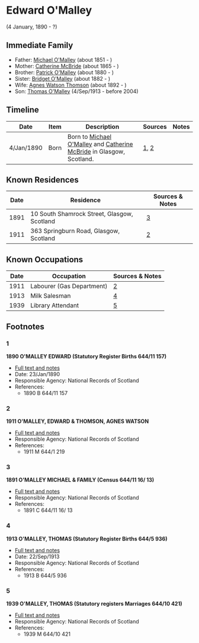 ﻿---
layout: person
subject_key: i76741424
permalink: /people/i76741424
---

# Edward O'Malley
(4 January, 1890 - ?)

## Immediate Family

* Father: [Michael O'Malley](./@34933754@-michael-o'malley-b1851-d.md) (about 1851 - )
* Mother: [Catherine McBride](./@24941331@-catherine-mcbride-b1865-d.md) (about 1865 - )
* Brother: [Patrick O'Malley](./@39412375@-patrick-o'malley-b1880-d.md) (about 1880 - )
* Sister: [Bridget O'Malley](./@26923306@-bridget-o'malley-b1882-d.md) (about 1882 - )
* Wife: [Agnes Watson Thomson](./@96590245@-agnes-watson-thomson-b1892-d.md) (about 1892 - )
* Son: [Thomas O'Malley](./@12568152@-thomas-o'malley-b1913-9-4-d2004.md) (4/Sep/1913 - before 2004)

## Timeline

Date | Item | Description | Sources | Notes
---|---|---|---|---
4/Jan/1890 | Born | Born to [Michael O'Malley](./@34933754@-michael-o'malley-b1851-d.md) and [Catherine McBride](./@24941331@-catherine-mcbride-b1865-d.md) in Glasgow, Scotland. | [1](#1), [2](#2) | 

## Known Residences

Date | Residence | Sources & Notes
---|---|---
1891 | 10 South Shamrock Street, Glasgow, Scotland | [3](#3)
1911 | 363 Springburn Road, Glasgow, Scotland | [2](#2)

## Known Occupations

Date | Occupation | Sources & Notes
---|---|---
1911 | Labourer (Gas Department) | [2](#2)
1913 | Milk Salesman | [4](#4)
1939 | Library Attendant | [5](#5)

## Footnotes

### 1

**1890 O'MALLEY EDWARD (Statutory Register Births 644/11 157)**

* [Full text and notes](../sources/@63151063@-1890-o'malley-edward-statutory-register-births-644-11-157-.md)
* Date: 23/Jan/1890
* Responsible Agency: National Records of Scotland
* References: 
  * 1890 B 644/11 157

### 2

**1911 O'MALLEY, EDWARD & THOMSON, AGNES WATSON**

* [Full text and notes](../sources/@82949924@-1911-o'malley,-edward-&-thomson,-agnes-watson.md)
* Responsible Agency: National Records of Scotland
* References: 
  * 1911 M 644/1 219

### 3

**1891 O'MALLEY MICHAEL & FAMILY (Census 644/11 16/ 13)**

* [Full text and notes](../sources/@16336430@-1891-o'malley-michael-&-family-census-644-11-16-13-.md)
* Responsible Agency: National Records of Scotland
* References: 
  * 1891 C 644/11 16/ 13

### 4

**1913 O'MALLEY, THOMAS (Statutory Register Births 644/5 936)**

* [Full text and notes](../sources/@15100298@-1913-o'malley,-thomas-statutory-register-births-644-5-936-.md)
* Date: 22/Sep/1913
* Responsible Agency: National Records of Scotland
* References: 
  * 1913 B 644/5 936

### 5

**1939 O'MALLEY, THOMAS (Statutory registers Marriages 644/10 421)**

* [Full text and notes](../sources/@89657505@-1939-o'malley,-thomas-statutory-registers-marriages-644-10-421-.md)
* Responsible Agency: National Records of Scotland
* References: 
  * 1939 M 644/10 421

